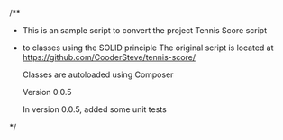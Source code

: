 /**
 * This is an sample script to convert the project Tennis Score script
 * to classes using the SOLID principle
   The original script is located at https://github.com/CooderSteve/tennis-score/
   
   Classes are autoloaded using Composer
   
   Version 0.0.5
   
   In version 0.0.5, added some unit tests
   
 */

